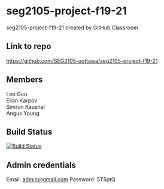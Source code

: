# seg2105-project-f19-21
seg2105-project-f19-21 created by GitHub Classroom

## Link to repo ##
https://github.com/SEG2105-uottawa/seg2105-project-f19-21

## Members ##
Leo Guo<br />
Elian Karpov<br />
Simrun Kaushal<br />
Angus Young<br />

## Build Status ##
[![Build Status](https://circleci.com/gh/skaus37/seg2105-project-f19-21.png?branch=master)](https://circleci.com/gh/skaus37/seg2105-project-f19-21)

## Admin credentials ##
Email: admin@gmail.com
Password: 5T5ptQ

